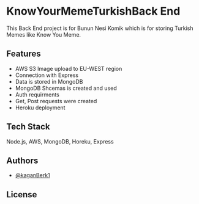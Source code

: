 
# KnowYourMemeTurkishBack End

This Back End project is for Bunun Nesi Komik  which is for storing Turkish Memes like Know You Meme.



## Features

- AWS S3 Image upload to EU-WEST region
- Connection with Express
- Data is stored in MongoDB 
- MongoDB Shcemas is created and used 
- Auth requirments
- Get, Post requests were created
- Heroku deployment  



## Tech Stack

 Node.js, AWS, MongoDB, Horeku, Express




## Authors

- [@kaganBerk1](https://www.github.com/kaganBerk1)


## License



